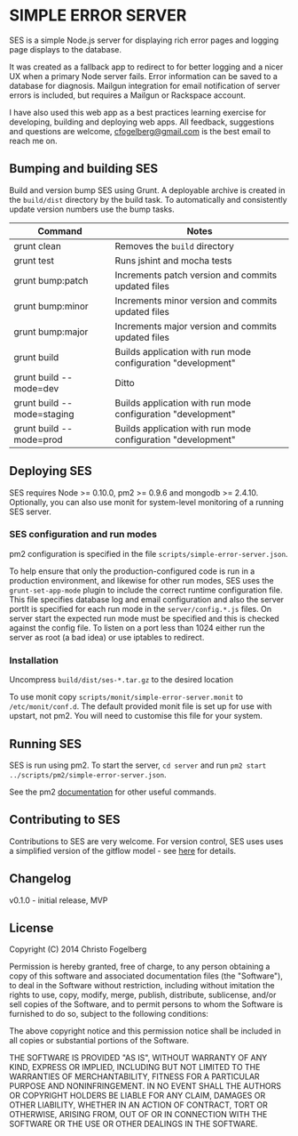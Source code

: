 # SIMPLE ERROR SERVER

SES is a simple Node.js server for displaying rich error pages and logging page displays to the
database.

It was created as a fallback app to redirect to for better logging and a nicer UX when a primary
Node server fails. Error information can be saved to a database for diagnosis. Mailgun integration
for email notification of server errors is included, but requires a Mailgun or Rackspace account.

I have also used this web app as a best practices learning exercise for developing, building and
deploying web apps. All feedback, suggestions and questions are welcome,
[cfogelberg@gmail.com](mailto:cfogelberg@gmail.com) is the best email to reach me on.

## Bumping and building SES

Build and version bump SES using Grunt. A deployable archive is created in the `build/dist`
directory by the build task. To automatically and consistently update version numbers use the
bump tasks.

Command                    | Notes
---------------------------|------------------------------------------------------------------------
grunt clean                | Removes the `build` directory
grunt test                 | Runs jshint and mocha tests
grunt bump:patch           | Increments patch version and commits updated files
grunt bump:minor           | Increments minor version and commits updated files
grunt bump:major           | Increments major version and commits updated files
grunt build                | Builds application with run mode configuration "development"
grunt build --mode=dev     | Ditto
grunt build --mode=staging | Builds application with run mode configuration "development"
grunt build --mode=prod    | Builds application with run mode configuration "development"

## Deploying SES

SES requires Node >= 0.10.0, pm2 >= 0.9.6 and mongodb >= 2.4.10. Optionally, you can also use monit
for system-level monitoring of a running SES server.

### SES configuration and run modes

pm2 configuration is specified in the file `scripts/simple-error-server.json`.

To help ensure that only the production-configured code is run in a production environment, and
likewise for other run modes, SES uses the `grunt-set-app-mode` plugin to include the correct
runtime configuration file. This file specifies database log and email configuration and also the
server portIt is specified for each run mode in the `server/config.*.js` files. On server start the
expected run mode must be specified and this is checked against the config file. To listen on a port
less than 1024 either run the server as root (a bad idea) or use iptables to redirect.

### Installation

Uncompress `build/dist/ses-*.tar.gz` to the desired location

To use monit  copy `scripts/monit/simple-error-server.monit` to `/etc/monit/conf.d`. The default
provided monit file is set up for use with upstart, not pm2. You will need to customise this file
for your system.

## Running SES

SES is run using pm2. To start the server, `cd server` and run
`pm2 start ../scripts/pm2/simple-error-server.json`.

See the pm2 [documentation](https://github.com/Unitech/pm2#table-of-contents) for other useful
commands.

## Contributing to SES

Contributions to SES are very welcome. For version control, SES uses uses a simplified version of
the gitflow model - see [here](http://nvie.com/posts/a-successful-git-branching-model/) for
details.

## Changelog

v0.1.0 - initial release, MVP

## License

Copyright (C) 2014 Christo Fogelberg

Permission is hereby granted, free of charge, to any person obtaining a copy of this software and
associated documentation files (the "Software"), to deal in the Software without restriction,
including without imitation the rights to use, copy, modify, merge, publish, distribute, sublicense,
and/or sell copies of the Software, and to permit persons to whom the Software is furnished to do
so, subject to the following conditions:

The above copyright notice and this permission notice shall be included in all copies or substantial
portions of the Software.

THE SOFTWARE IS PROVIDED "AS IS", WITHOUT WARRANTY OF ANY KIND, EXPRESS OR IMPLIED, INCLUDING BUT
NOT LIMITED TO THE WARRANTIES OF MERCHANTABILITY, FITNESS FOR A PARTICULAR PURPOSE AND
NONINFRINGEMENT. IN NO EVENT SHALL THE AUTHORS OR COPYRIGHT HOLDERS BE LIABLE FOR ANY CLAIM, DAMAGES
OR OTHER LIABILITY, WHETHER IN AN ACTION OF CONTRACT, TORT OR OTHERWISE, ARISING FROM, OUT OF OR IN
CONNECTION WITH THE SOFTWARE OR THE USE OR OTHER DEALINGS IN THE SOFTWARE.

